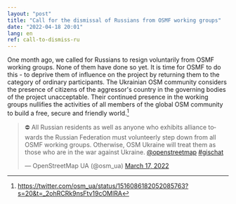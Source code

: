 ```yaml
---
layout: "post"
title: "Call for the dismissal of Russians from OSMF working groups"
date: "2022-04-18 20:01"
lang: en
ref: call-to-dismiss-ru
---
```

One month ago, we called for Russians to resign voluntarily from OSMF working groups. None of them have done so yet. It is time for OSMF to do this - to deprive them of influence on the project by returning them to the category of ordinary participants. The Ukrainian OSM community considers the presence of citizens of the aggressor's country in the governing bodies of the project unacceptable. Their continued presence in the working groups nullifies the activities of all members of the global OSM community to build a free, secure and friendly world.[^1]

<blockquote class="twitter-tweet"><p lang="en" dir="ltr">⛔️ All Russian residents as well as anyone who exhibits alliance towards the Russian Federation must volunteerly step down from all OSMF working groups. Otherwise, OSM Ukraine will treat them as those who are in the war against Ukraine. <a href="https://twitter.com/openstreetmap?ref_src=twsrc%5Etfw">@openstreetmap</a> <a href="https://twitter.com/hashtag/gischat?src=hash&amp;ref_src=twsrc%5Etfw">#gischat</a></p>&mdash; OpenStreetMap UA (@osm_ua) <a href="https://twitter.com/osm_ua/status/1504429267765141511?ref_src=twsrc%5Etfw">March 17, 2022</a></blockquote> <script async src="https://platform.twitter.com/widgets.js" charset="utf-8"></script>

[^1]: https://twitter.com/osm_ua/status/1516086182052085763?s=20&t=_2ohRCRk9nsFtv19cOMlRA
